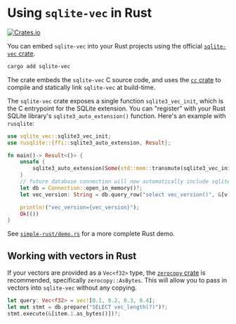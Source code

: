 # Using `sqlite-vec` in Rust
[![Crates.io](https://img.shields.io/crates/v/sqlite-vec?logo=rust)](https://crates.io/crates/sqlite-vec)

You can embed `sqlite-vec` into your Rust projects using the official
[`sqlite-vec` crate](https://crates.io/crates/sqlite-vec).

```bash
cargo add sqlite-vec
```

The crate embeds the `sqlite-vec` C source code, and uses the
[`cc` crate](https://crates.io/crates/sqlite-vec) to compile and statically link
`sqlite-vec` at build-time.

The `sqlite-vec` crate exposes a single function `sqlite3_vec_init`, which is
the C entrypoint for the SQLite extension. You can "register" with your Rust
SQLite library's `sqlite3_auto_extension()` function. Here's an example with
`rusqlite`:

```rs
use sqlite_vec::sqlite3_vec_init;
use rusqlite::{ffi::sqlite3_auto_extension, Result};

fn main()-> Result<()> {
    unsafe {
        sqlite3_auto_extension(Some(std::mem::transmute(sqlite3_vec_init as *const ())));
    }
    // future database connection will now automatically include sqlite-vec functions!
    let db = Connection::open_in_memory()?;
    let vec_version: String = db.query_row("select vec_version()", &[v.as_bytes()], |x| x.get(0)?)?;

    println!("vec_version={vec_version}");
    Ok(())
}
```

See
[`simple-rust/demo.rs`](https://github.com/asg017/sqlite-vec/blob/main/examples/simple-rust/demo.rs)
for a more complete Rust demo.

## Working with vectors in Rust

If your vectors are provided as a `Vec<f32>` type, the [`zerocopy` crate](https://crates.io/crates/zerocopy) is recommended, specifically `zerocopy::AsBytes`.  This will allow you to pass in vectors into `sqlite-vec` without any copying.

```rs
let query: Vec<f32> = vec![0.1, 0.2, 0.3, 0.4];
let mut stmt = db.prepare("SELECT vec_length(?)")?;
stmt.execute(&[item.1.as_bytes()])?;
```
